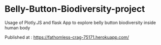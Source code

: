# Belly-Button-Biodiversity-project
Usage of Plotly.JS and flask App to explore belly button biodiversity inside human body

Published at : https://fathomless-crag-75171.herokuapp.com/
